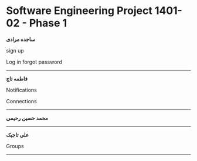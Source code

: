 # Software Engineering Project 1401-02 - Phase 1


**ساجده مرادی**

sign up

Log in
forgot password 

***

**فاطمه تاج**

Notifications

Connections

***

**محمد حسین رحیمی**


***

**علی تاجیک**

Groups

***

